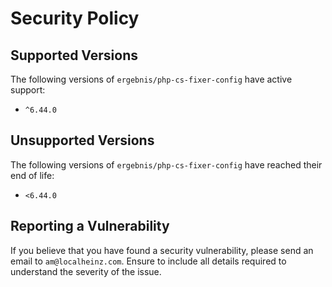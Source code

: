 # Security Policy

## Supported Versions

The following versions of `ergebnis/php-cs-fixer-config` have active support:

- `^6.44.0`

## Unsupported Versions

The following versions of `ergebnis/php-cs-fixer-config` have reached their end of life:

- `<6.44.0`

## Reporting a Vulnerability

If you believe that you have found a security vulnerability, please send an email to `am@localheinz.com`. Ensure to include all details required to understand the severity of the issue.

